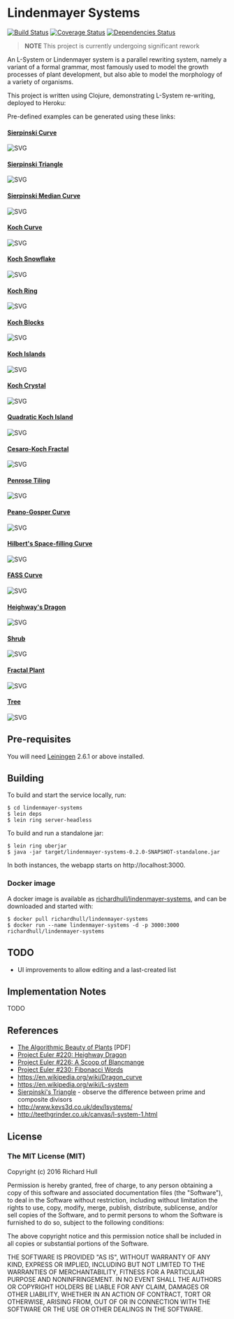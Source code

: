 # Lindenmayer Systems

[![Build Status](https://secure.travis-ci.org/rm-hull/lindenmayer-systems.svg)](http://travis-ci.org/rm-hull/lindenmayer-systems) [![Coverage Status](https://coveralls.io/repos/rm-hull/lindenmayer-systems/badge.svg?branch=master)](https://coveralls.io/r/rm-hull/lindenmayer-systems?branch=master) [![Dependencies Status](https://jarkeeper.com/rm-hull/lindenmayer-systems/status.svg)](https://jarkeeper.com/rm-hull/lindenmayer-systems)

> **NOTE** This project is currently undergoing significant rework

An L-System or Lindenmayer system is a parallel rewriting system, namely a
variant of a formal grammar, most famously used to model the growth
processes of plant development, but also able to model the morphology of
a variety of organisms.

This project is written using Clojure, demonstrating L-System
re-writing, deployed to Heroku:

Pre-defined examples can be generated using these links:

#### [Sierpinski Curve](http://lindenmayer-systems.destructuring-bind.org/explorer/sierpinski-curve)
![SVG](https://rawgithub.com/rm-hull/lindenmayer-systems/master/doc/examples/sierpinski-curve.svg)

#### [Sierpinski Triangle](http://lindenmayer-systems.destructuring-bind.org/explorer/sierpinski-triangle)
![SVG](https://rawgithub.com/rm-hull/lindenmayer-systems/master/doc/examples/sierpinski-triangle.svg)

#### [Sierpinski Median Curve](http://lindenmayer-systems.destructuring-bind.org/explorer/sierpinski-median-curve)
![SVG](https://rawgithub.com/rm-hull/lindenmayer-systems/master/doc/examples/sierpinski-median-curve.svg)

#### [Koch Curve](http://lindenmayer-systems.destructuring-bind.org/explorer/koch-curve)
![SVG](https://rawgithub.com/rm-hull/lindenmayer-systems/master/doc/examples/koch-curve.svg)

#### [Koch Snowflake](http://lindenmayer-systems.destructuring-bind.org/explorer/koch-snowflake)
![SVG](https://rawgithub.com/rm-hull/lindenmayer-systems/master/doc/examples/koch-snowflake.svg)

#### [Koch Ring](http://lindenmayer-systems.destructuring-bind.org/explorer/koch-ring)
![SVG](https://rawgithub.com/rm-hull/lindenmayer-systems/master/doc/examples/koch-ring.svg)

#### [Koch Blocks](http://lindenmayer-systems.destructuring-bind.org/explorer/koch-blocks)
![SVG](https://rawgithub.com/rm-hull/lindenmayer-systems/master/doc/examples/koch-blocks.svg)

#### [Koch Islands](http://lindenmayer-systems.destructuring-bind.org/explorer/koch-islands)
![SVG](https://rawgithub.com/rm-hull/lindenmayer-systems/master/doc/examples/koch-islands.svg)

#### [Koch Crystal](http://lindenmayer-systems.destructuring-bind.org/explorer/koch-crystal)
![SVG](https://rawgithub.com/rm-hull/lindenmayer-systems/master/doc/examples/koch-crystal.svg)

#### [Quadratic Koch Island](http://lindenmayer-systems.destructuring-bind.org/explorer/quadratic-koch-island)
![SVG](https://rawgithub.com/rm-hull/lindenmayer-systems/master/doc/examples/quadratic-koch-island.svg)

#### [Cesaro-Koch Fractal](http://lindenmayer-systems.destructuring-bind.org/explorer/cesaro-koch-fractal)
![SVG](https://rawgithub.com/rm-hull/lindenmayer-systems/master/doc/examples/cesaro-koch-fractal.svg)

#### [Penrose Tiling](http://lindenmayer-systems.destructuring-bind.org/explorer/penrose-tiling)
![SVG](https://rawgithub.com/rm-hull/lindenmayer-systems/master/doc/examples/penrose-tiling.svg)

#### [Peano-Gosper Curve](http://lindenmayer-systems.destructuring-bind.org/explorer/peano-gosper-curve)
![SVG](https://rawgithub.com/rm-hull/lindenmayer-systems/master/doc/examples/peano-gosper-curve.svg)

#### [Hilbert's Space-filling Curve](http://lindenmayer-systems.destructuring-bind.org/explorer/hilberts-space-filling-curve)
![SVG](https://rawgithub.com/rm-hull/lindenmayer-systems/master/doc/examples/hilberts-space-filling-curve.svg)

#### [FASS Curve](http://lindenmayer-systems.destructuring-bind.org/explorer/fass-curve)
![SVG](https://rawgithub.com/rm-hull/lindenmayer-systems/master/doc/examples/fass-curve.svg)

#### [Heighway's Dragon](http://lindenmayer-systems.destructuring-bind.org/explorer/heighways-dragon)
![SVG](https://rawgithub.com/rm-hull/lindenmayer-systems/master/doc/examples/heighways-dragon.svg)

#### [Shrub](http://lindenmayer-systems.destructuring-bind.org/explorer/shrub)
![SVG](https://rawgithub.com/rm-hull/lindenmayer-systems/master/doc/examples/shrub.svg)

#### [Fractal Plant](http://lindenmayer-systems.destructuring-bind.org/explorer/fractal-plant)
![SVG](https://rawgithub.com/rm-hull/lindenmayer-systems/master/doc/examples/fractal-plant.svg)

#### [Tree](http://lindenmayer-systems.destructuring-bind.org/explorer/tree)
![SVG](https://rawgithub.com/rm-hull/lindenmayer-systems/master/doc/examples/tree.svg)

## Pre-requisites

You will need [Leiningen](https://github.com/technomancy/leiningen) 2.6.1 or above installed.

## Building

To build and start the service locally, run:

    $ cd lindenmayer-systems
    $ lein deps
    $ lein ring server-headless

To build and run a standalone jar:

    $ lein ring uberjar
    $ java -jar target/lindenmayer-systems-0.2.0-SNAPSHOT-standalone.jar

In both instances, the webapp starts on http://localhost:3000.

### Docker image

A docker image is available as [richardhull/lindenmayer-systems](https://hub.docker.com/r/richardhull/lindenmayer-systems),
and can be downloaded and started with:

    $ docker pull richardhull/lindenmayer-systems
    $ docker run --name lindenmayer-systems -d -p 3000:3000 richardhull/lindenmayer-systems

## TODO

* UI improvements to allow editing and a last-created list

## Implementation Notes

TODO

## References

* [The Algorithmic Beauty of Plants](http://algorithmicbotany.org/papers/abop/abop.pdf) [PDF]
* [Project Euler #220: Heighway Dragon](http://projecteuler.net/problem=220)
* [Project Euler #226: A Scoop of Blancmange](http://projecteuler.net/problem=226)
* [Project Euler #230: Fibonacci Words](http://projecteuler.net/problem=230)
* https://en.wikipedia.org/wiki/Dragon_curve
* https://en.wikipedia.org/wiki/L-system
* [Sierpinski's Triangle](http://webrot.destructuring-bind.org/sierpinski?divisor=2) - observe the difference between prime and composite divisors
* http://www.kevs3d.co.uk/dev/lsystems/
* http://teethgrinder.co.uk/canvas/l-system-1.html

## License

### The MIT License (MIT)

Copyright (c) 2016 Richard Hull

Permission is hereby granted, free of charge, to any person obtaining a copy of
this software and associated documentation files (the "Software"), to deal in
the Software without restriction, including without limitation the rights to
use, copy, modify, merge, publish, distribute, sublicense, and/or sell copies of
the Software, and to permit persons to whom the Software is furnished to do so,
subject to the following conditions:

The above copyright notice and this permission notice shall be included in all
copies or substantial portions of the Software.

THE SOFTWARE IS PROVIDED "AS IS", WITHOUT WARRANTY OF ANY KIND, EXPRESS OR
IMPLIED, INCLUDING BUT NOT LIMITED TO THE WARRANTIES OF MERCHANTABILITY, FITNESS
FOR A PARTICULAR PURPOSE AND NONINFRINGEMENT. IN NO EVENT SHALL THE AUTHORS OR
COPYRIGHT HOLDERS BE LIABLE FOR ANY CLAIM, DAMAGES OR OTHER LIABILITY, WHETHER
IN AN ACTION OF CONTRACT, TORT OR OTHERWISE, ARISING FROM, OUT OF OR IN
CONNECTION WITH THE SOFTWARE OR THE USE OR OTHER DEALINGS IN THE SOFTWARE.

